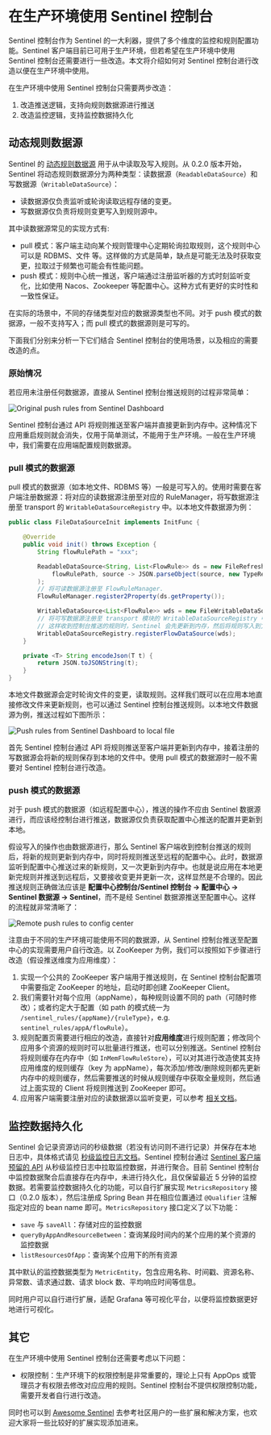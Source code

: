 # 在生产环境使用 Sentinel 控制台

Sentinel 控制台作为 Sentinel 的一大利器，提供了多个维度的监控和规则配置功能。Sentinel 客户端目前已可用于生产环境，但若希望在生产环境中使用 Sentinel 控制台还需要进行一些改造。本文将介绍如何对 Sentinel 控制台进行改造以便在生产环境中使用。

在生产环境中使用 Sentinel 控制台只需要两步改造：

1. 改造推送逻辑，支持向规则数据源进行推送
2. 改造监控逻辑，支持监控数据持久化

## 动态规则数据源

Sentinel 的 [动态规则数据源](https://github.com/alibaba/Sentinel/wiki/%E5%8A%A8%E6%80%81%E8%A7%84%E5%88%99%E6%89%A9%E5%B1%95) 用于从中读取及写入规则。从 0.2.0 版本开始，Sentinel 将动态规则数据源分为两种类型：读数据源（`ReadableDataSource`）和写数据源（`WritableDataSource`）：

- 读数据源仅负责监听或轮询读取远程存储的变更。
- 写数据源仅负责将规则变更写入到规则源中。

其中读数据源常见的实现方式有:

- pull 模式：客户端主动向某个规则管理中心定期轮询拉取规则，这个规则中心可以是 RDBMS、文件 等。这样做的方式是简单，缺点是可能无法及时获取变更，拉取过于频繁也可能会有性能问题。
- push 模式：规则中心统一推送，客户端通过注册监听器的方式时刻监听变化，比如使用 Nacos、Zookeeper 等配置中心。这种方式有更好的实时性和一致性保证。

在实际的场景中，不同的存储类型对应的数据源类型也不同。对于 push 模式的数据源，一般不支持写入；而 pull 模式的数据源则是可写的。

下面我们分别来分析一下它们结合 Sentinel 控制台的使用场景，以及相应的需要改造的点。

### 原始情况

若应用未注册任何数据源，直接从 Sentinel 控制台推送规则的过程非常简单：

![Original push rules from Sentinel Dashboard](https://camo.githubusercontent.com/96b07d598c9eee5a513801cecc68f266fbe58d14/68747470733a2f2f63646e2e6e6c61726b2e636f6d2f6c61726b2f302f323031382f706e672f34373638382f313533363636303239363237332d34663434306262612d356239652d343230352d393430322d6662363038336236363931322e706e67) 

Sentinel 控制台通过 API 将规则推送至客户端并直接更新到内存中。这种情况下应用重启规则就会消失，仅用于简单测试，不能用于生产环境。一般在生产环境中，我们需要在应用端配置规则数据源。

### pull 模式的数据源

pull 模式的数据源（如本地文件、RDBMS 等）一般是可写入的。使用时需要在客户端注册数据源：将对应的读数据源注册至对应的 RuleManager，将写数据源注册至 transport 的 `WritableDataSourceRegistry` 中。以本地文件数据源为例：

```java
public class FileDataSourceInit implements InitFunc {

    @Override
    public void init() throws Exception {
        String flowRulePath = "xxx";

        ReadableDataSource<String, List<FlowRule>> ds = new FileRefreshableDataSource<>(
            flowRulePath, source -> JSON.parseObject(source, new TypeReference<List<FlowRule>>() {})
        );
        // 将可读数据源注册至 FlowRuleManager.
        FlowRuleManager.register2Property(ds.getProperty());

        WritableDataSource<List<FlowRule>> wds = new FileWritableDataSource<>(flowRulePath, this::encodeJson);
        // 将可写数据源注册至 transport 模块的 WritableDataSourceRegistry 中.
        // 这样收到控制台推送的规则时，Sentinel 会先更新到内存，然后将规则写入到文件中.
        WritableDataSourceRegistry.registerFlowDataSource(wds);
    }

    private <T> String encodeJson(T t) {
        return JSON.toJSONString(t);
    }
}
```

本地文件数据源会定时轮询文件的变更，读取规则。这样我们既可以在应用本地直接修改文件来更新规则，也可以通过 Sentinel 控制台推送规则。以本地文件数据源为例，推送过程如下图所示：

![Push rules from Sentinel Dashboard to local file](https://camo.githubusercontent.com/991ac2f6a21b0a54263576341d3beca9edc93389/68747470733a2f2f63646e2e6e6c61726b2e636f6d2f6c61726b2f302f323031382f706e672f34373638382f313533363636303331313832362d61646466346666362d396663392d343538362d626138622d3463616633613931343537642e706e67) 

首先 Sentinel 控制台通过 API 将规则推送至客户端并更新到内存中，接着注册的写数据源会将新的规则保存到本地的文件中。使用 pull 模式的数据源时一般不需要对 Sentinel 控制台进行改造。

### push 模式的数据源

对于 push 模式的数据源（如远程配置中心），推送的操作不应由 Sentinel 数据源进行，而应该经控制台进行推送，数据源仅负责获取配置中心推送的配置并更新到本地。

假设写入的操作也由数据源进行，那么 Sentinel 客户端收到控制台推送的规则后，将新的规则更新到内存中，同时将规则推送至远程的配置中心。此时，数据源监听到配置中心推送过来的新规则，又一次更新到内存中。也就是说应用在本地更新完规则并推送到远程后，又要接收变更并更新一次，这样显然是不合理的。因此推送规则正确做法应该是 **配置中心控制台/Sentinel 控制台 → 配置中心 → Sentinel 数据源 → Sentinel**，而不是经 Sentinel 数据源推送至配置中心。这样的流程就非常清晰了：

![Remote push rules to config center](https://camo.githubusercontent.com/e612b90a4c7065edd8ee2890e1a0da135017b713/68747470733a2f2f63646e2e6e6c61726b2e636f6d2f6c61726b2f302f323031382f706e672f34373638382f313533363636303339333334372d63356263326164362d306430302d343837312d386239622d3338386634333736313165662e706e67) 

注意由于不同的生产环境可能使用不同的数据源，从 Sentinel 控制台推送至配置中心的实现需要用户自行改造。以 ZooKeeper 为例，我们可以按照如下步骤进行改造（假设推送维度为应用维度）：

1. 实现一个公共的 ZooKeeper 客户端用于推送规则，在 Sentinel 控制台配置项中需要指定 ZooKeeper 的地址，启动时即创建 ZooKeeper Client。
2. 我们需要针对每个应用（appName），每种规则设置不同的 path（可随时修改）；或者约定大于配置（如 path 的模式统一为 `/sentinel_rules/{appName}/{ruleType}`，e.g. `sentinel_rules/appA/flowRule`）。
3. 规则配置页需要进行相应的改造，直接针对**应用维度**进行规则配置；修改同个应用多个资源的规则时可以批量进行推送，也可以分别推送。Sentinel 控制台将规则缓存在内存中（如 `InMemFlowRuleStore`），可以对其进行改造使其支持应用维度的规则缓存（key 为 appName），每次添加/修改/删除规则都先更新内存中的规则缓存，然后需要推送的时候从规则缓存中获取全量规则，然后通过上面实现的 Client 将规则推送到 ZooKeeper 即可。
4. 应用客户端需要注册对应的读数据源以监听变更，可以参考 [相关文档](https://github.com/alibaba/Sentinel/wiki/%E5%8A%A8%E6%80%81%E8%A7%84%E5%88%99%E6%89%A9%E5%B1%95)。

## 监控数据持久化

Sentinel 会记录资源访问的秒级数据（若没有访问则不进行记录）并保存在本地日志中，具体格式请见 [秒级监控日志文档](https://github.com/alibaba/Sentinel/wiki/%E6%97%A5%E5%BF%97#%E7%A7%92%E7%BA%A7%E7%9B%91%E6%8E%A7%E6%97%A5%E5%BF%97)。Sentinel 控制台通过 [Sentinel 客户端预留的 API](https://github.com/alibaba/Sentinel/wiki/%E5%AE%9E%E6%97%B6%E7%9B%91%E6%8E%A7#%E5%AE%9E%E6%97%B6%E6%9F%A5%E8%AF%A2) 从秒级监控日志中拉取监控数据，并进行聚合。目前 Sentinel 控制台中监控数据聚合后直接存在内存中，未进行持久化，且仅保留最近 5 分钟的监控数据。若需要监控数据持久化的功能，可以自行扩展实现 `MetricsRepository` 接口（0.2.0 版本），然后注册成 Spring Bean 并在相应位置通过 `@Qualifier` 注解指定对应的 bean name 即可。`MetricsRepository` 接口定义了以下功能：

- `save` 与 `saveAll`：存储对应的监控数据
- `queryByAppAndResourceBetween`：查询某段时间内的某个应用的某个资源的监控数据
- `listResourcesOfApp`：查询某个应用下的所有资源

其中默认的监控数据类型为 `MetricEntity`，包含应用名称、时间戳、资源名称、异常数、请求通过数、请求 block 数、平均响应时间等信息。

同时用户可以自行进行扩展，适配 Grafana 等可视化平台，以便将监控数据更好地进行可视化。

## 其它

在生产环境中使用 Sentinel 控制台还需要考虑以下问题：

- 权限控制：生产环境下的权限控制是非常重要的，理论上只有 AppOps 或管理员才有权限去修改对应应用的规则。Sentinel 控制台不提供权限控制功能，需要开发者自行进行改造。

同时也可以到 [Awesome Sentinel](https://github.com/alibaba/sentinel-awesome) 去参考社区用户的一些扩展和解决方案，也欢迎大家将一些比较好的扩展实现添加进来。